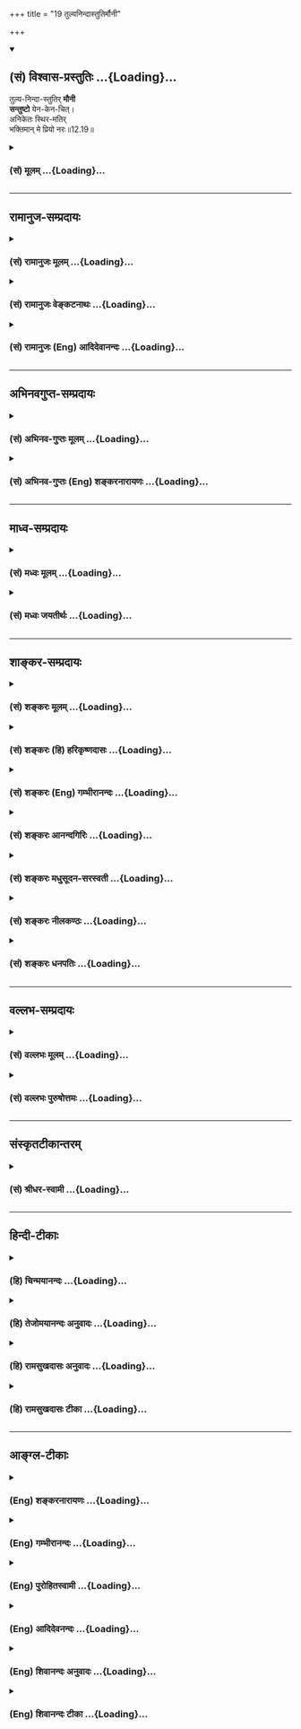 +++
title = "19 तुल्यनिन्दास्तुतिर्मौनी"

+++
<div class="js_include" newlevelforh1="2" title="(सं) विश्वास-प्रस्तुतिः" unfilled url="/purANam_vaiShNavam/mahAbhAratam/06-bhIShma-parva/03-bhagavad-gItA-parva/saMskRtam/vishvAsa-prastutiH/12_bhakti-yogaH/19_tulyanindAstutirm.md">
<details open><summary><h2>(सं) विश्वास-प्रस्तुतिः ...{Loading}...</h2></summary>

तुल्य-निन्दा-स्तुतिर् **मौनी**  
**सन्तुष्टो** येन-केन-चित्।  
अनिकेतः स्थिर-मतिर्  
भक्तिमान् मे प्रियो नरः॥12.19॥
</details>
</div>
<div class="js_include collapsed" newlevelforh1="3" title="(सं) मूलम्" unfilled url="/purANam_vaiShNavam/mahAbhAratam/06-bhIShma-parva/03-bhagavad-gItA-parva/saMskRtam/mUlam/12_bhakti-yogaH/19_tulyanindAstutirm.md">
<details><summary><h3>(सं) मूलम् ...{Loading}...</h3></summary>

तुल्यनिन्दास्तुतिर्मौनी सन्तुष्टो येनकेनचित्।  
अनिकेतः स्थिरमतिर्भक्तिमान्मे प्रियो नरः।।12.19।।
</details>
</div>


_________________
## रामानुज-सम्प्रदायः
<div class="js_include collapsed" newlevelforh1="3" title="(सं) रामानुजः मूलम्" unfilled url="/purANam_vaiShNavam/mahAbhAratam/06-bhIShma-parva/03-bhagavad-gItA-parva/saMskRtam/rAmAnujaH/mUlam/12_bhakti-yogaH/19_tulyanindAstutirm.md">
<details><summary><h3>(सं) रामानुजः मूलम् ...{Loading}...</h3></summary>

।।12.19।। अद्वेष्टा सर्वभूतानाम् (गीता 12।13) इत्यादिना शत्रुमित्रादिषु
द्वेषादिरहितत्वम् उक्तम्। अत्र तेषु सन्निहितेषु अपि समचित्तत्वम्; ततः
अपि अतिरिक्तो विशेष उच्यते। आत्मनि स्थिरमतित्वेन निकेतनादिषु असक्त इति
**अनिकेतः;** तत एव मानापमानादिषु अपि समः; य एवंभूतो **भक्तिमान्** स **मे
प्रियः। अस्माद् आत्मनिष्ठात् मद्भक्तियोगनिष्ठस्य श्रैष्ठ्यं प्रतिपादयन्
यथोपक्रमम् उपसंहरति --**

</details>
</div>
<div class="js_include collapsed" newlevelforh1="3" title="(सं) रामानुजः वेङ्कटनाथः" unfilled url="/purANam_vaiShNavam/mahAbhAratam/06-bhIShma-parva/03-bhagavad-gItA-parva/saMskRtam/rAmAnujaH/venkaTanAthaH/12_bhakti-yogaH/19_tulyanindAstutirm.md">
<details><summary><h3>(सं) रामानुजः वेङ्कटनाथः ...{Loading}...</h3></summary>

।। 12.19समः शत्रौ च इत्यादिना श्लोकद्वयेन बहुविधं सहेतुकं साम्यमुच्यते
तत्र पुनरुक्तिमाशङ्क्य परिहरतिअद्वेष्टेति।
सन्निहितस्वरूपमानावमानादिद्वन्द्वान्तरसहपाठवशादत्र शत्रुमित्रयोरपि
सन्निहितयोर्विवक्षा। सन्निधिर्हि विकारमतिशयेन जनयति। ततोऽप्यतिरिक्त इति
दूरस्थासन्नसाधारणात् अद्वेषमात्रादतिरिक्त इत्यर्थः। क्वचिदपि
सङ्गवर्जितत्वाच्छीतोष्णादिषु समत्वम्। निन्दास्तुत्योः
फलभूतामर्षानुरागादिरहितत्वान्निष्फलत्ववेषेण तुल्यत्वम्। मौनी इति नात्र
मननं विवक्षितम्;स्थिरमतिः इत्यनेनैव सिद्धत्वात् मुनिर्मननशीलः; तस्य भावो
**मित्यप्रसिद्धार्थता** च स्यात् नापि समस्तशब्दानुच्चारणं **त
त्यन्तापेक्षाभावात्;** सङ्कीर्तनादिविधेश्च न च **कालविशेष**
देनियतमौनव्रतं; तस्योपयुक्तत्वेऽपि पूर्वोत्तरसङ्गत्यभावात् निन्दन्तं हि
निन्दन्ति लौकिकाः; स्तुवन्तं च स्तुवन्ति ततः
प्रसक्तनिन्दास्तोत्रप्रतिक्षेपपरत्वमेवोचितम्। सन्तुष्टो येनकेनचित् इति
मौनित्वे हेत्वन्तरपरम् अन्यथासन्तुष्टः सततं योगी \[12।14\] इति
पूर्वोक्तत्वेन पुनरुक्तिप्रसङ्गात्।
यदृच्छयागतैर्यत्किञ्चिद्द्रव्यैरसन्तुष्टो हि सापेक्षतया स्तुतिपूर्वं
कञ्चन याचते; अदातारं च द्विष्यात्। यद्वा अन्यस्तुतितात्पर्येण वा
निन्दन्ति। स्थिरमतित्वस्य प्रकरणविशेषितं विषयं दर्शयन् सर्वस्योपरि
निर्दिष्टस्य तस्य साक्षात्परम्परया वा पूर्वोक्तसमस्तहेतुत्वं च
दर्शयतिआत्मनीति। निकेतननिषेधस्य क्षेत्रादिनिषेधोपलक्षणतया आदिशब्दः।
अत्रसमः इति द्वौ परिव्राड्विषयाविति यादवप्रकाशोक्तस्य न लिङ्गं पश्यामः।
शत्रुमित्रसाम्यादिगुणानां मुमुक्षौ गृहस्थेऽप्यवश्यम्भावादनिकेतत्वस्य चन
शब्दशास्त्राभिरतस्य मोक्षो नचापि रम्यावसथप्रियस्य। न भोजनाच्छादनतत्परस्य
न लोकचित्तग्रहणे रतस्य।। एकान्तशीलस्य दृढव्रतस्य
पञ्चेन्द्रियाप्रीतिनिवर्तकस्य। अध्यात्मविद्यारतमानसस्य मोक्षो ध्रुवो
नित्यमहिंसकस्य \[वा.स्मृ.10।7आ.स्मृ.10।67\] इत्यादिन्यायेन
निस्सङ्गतयाऽपि विर्वाहात्; गृहस्थादिषु
निकेतसद्भावनिषेधस्यानुपकारकत्वात्; तत्सद्भावस्य
क्वचिद्योगाद्युपकारकैत्वसम्भावनया च तत्सङ्गमात्रमेव निषेव्यतया
विवक्षितमिति दर्शयितुंअसक्त इत्युक्तम्। अत एवअद्वेष्टा \[12।13\]
इत्यादीनां सर्वेषामप्यक्षरोपासकसन्न्यासिविषयत्वंशङ्करोक्तं निरस्तम्।
क्वचित्सक्तस्य हि स्वरूपतः सुखत्वरहितैर्मानादिभिः प्रीत्यादिकम् अतः
क्वचिदपि सङ्गाभावान्मानादिषु समत्वमित्याह -- तत एवेति
पूर्वश्लोकेष्विवात्रापि यत्तच्छब्दाध्याहारेणोद्देश्य विधेयांशविभागं
दर्शयतिय एवम्भूतो भक्तिमान्स मे प्रिय इति।  
  

</details>
</div>
<div class="js_include collapsed" newlevelforh1="3" title="(सं) रामानुजः (Eng) आदिदेवानन्दः" unfilled url="/purANam_vaiShNavam/mahAbhAratam/06-bhIShma-parva/03-bhagavad-gItA-parva/saMskRtam/rAmAnujaH/english/AdidevAnandaH/12_bhakti-yogaH/19_tulyanindAstutirm.md">
<details><summary><h3>(सं) रामानुजः (Eng) आदिदेवानन्दः ...{Loading}...</h3></summary>

12.18 - 12.19 The absence of hate etc., towards foes, friends etc., has already been taught in the stanza beginning with, 'He who never hates any being' (11.13). What is now taught is that eanimity to be practised even when such persons mentioned above are present before one who is superior to those having a general eanimous temperament referred to earlier. Who has no 'home', namely, who is not attached to home, etc.,
as he possesses firmness of mind with regard to the self. Because of this, he is 'same even in honour and dishonour.' He who is devoted to Me and who is like this - he is dear to Me. Showing the superiority of Bhakti-Nistha over Atma-nistha, Sri Krsna now concludes in accordance with what is stated at the beginning of this chapter in Verse 2.

</details>
</div>


_________________
## अभिनवगुप्त-सम्प्रदायः
<div class="js_include collapsed" newlevelforh1="3" title="(सं) अभिनव-गुप्तः मूलम्" unfilled url="/purANam_vaiShNavam/mahAbhAratam/06-bhIShma-parva/03-bhagavad-gItA-parva/saMskRtam/abhinava-guptaH/mUlam/12_bhakti-yogaH/19_tulyanindAstutirm.md">
<details><summary><h3>(सं) अभिनव-गुप्तः मूलम् ...{Loading}...</h3></summary>

।।12.15 -- 12.20।। यस्मादित्यादि मे प्रिया इत्यन्तम्। अनिकेतः -- इदमेव
मया कर्तव्यम् इति यस्य नास्ति प्रतिज्ञा। यथाप्राप्तहेवाकितया
सुखदुःखादिकमुपभुञ्ज्ञानः परमेश्वरविषयसमावेशितहृदयः सुखेनैव प्राप्नोति
परमकैवल्यम् इति।  
  
।। शिवम्।।

</details>
</div>
<div class="js_include collapsed" newlevelforh1="3" title="(सं) अभिनव-गुप्तः (Eng) शङ्करनारायणः" unfilled url="/purANam_vaiShNavam/mahAbhAratam/06-bhIShma-parva/03-bhagavad-gItA-parva/saMskRtam/abhinava-guptaH/english/shankaranArAyaNaH/12_bhakti-yogaH/19_tulyanindAstutirm.md">
<details><summary><h3>(सं) अभिनव-गुप्तः (Eng) शङ्करनारायणः ...{Loading}...</h3></summary>

12.19 See Comment under 12.20

</details>
</div>


_________________
## माध्व-सम्प्रदायः
<div class="js_include collapsed" newlevelforh1="3" title="(सं) मध्वः मूलम्" unfilled url="/purANam_vaiShNavam/mahAbhAratam/06-bhIShma-parva/03-bhagavad-gItA-parva/saMskRtam/madhvaH/mUlam/12_bhakti-yogaH/19_tulyanindAstutirm.md">
<details><summary><h3>(सं) मध्वः मूलम् ...{Loading}...</h3></summary>

।।12.19।। Sri Madhvacharya did not comment on this sloka.

</details>
</div>
<div class="js_include collapsed" newlevelforh1="3" title="(सं) मध्वः जयतीर्थः" unfilled url="/purANam_vaiShNavam/mahAbhAratam/06-bhIShma-parva/03-bhagavad-gItA-parva/saMskRtam/madhvaH/jayatIrthaH/12_bhakti-yogaH/19_tulyanindAstutirm.md">
<details><summary><h3>(सं) मध्वः जयतीर्थः ...{Loading}...</h3></summary>

।।12.19।। Sri Jayatirtha did not comment on this sloka.

</details>
</div>


_________________
## शाङ्कर-सम्प्रदायः
<div class="js_include collapsed" newlevelforh1="3" title="(सं) शङ्करः मूलम्" unfilled url="/purANam_vaiShNavam/mahAbhAratam/06-bhIShma-parva/03-bhagavad-gItA-parva/saMskRtam/shankaraH/mUlam/12_bhakti-yogaH/19_tulyanindAstutirm.md">
<details><summary><h3>(सं) शङ्करः मूलम् ...{Loading}...</h3></summary>

।।12.19।। -- **तुल्यनिन्दास्तुतिः** निन्दा च स्तुतिश्च निन्दास्तुती ते
तुल्ये यस्य सः तुल्यनिन्दास्तुतिः। **मौनी** मौनवान् संयतवाक्। **संतुष्टः
येन केनचित्** शरीरस्थितिहेतुमात्रेण तथा च उक्तम् -- येन केनचिदाच्छन्नो
येन केनचिदाशितः। यत्र क्वचनशायी स्यात्तं देवा ब्राह्मणं विदुः (महा0
शान्ति0 245।12) इति। किञ्च; **अनिकेतः** निकेतः आश्रयः निवासः नियतः न
विद्यते यस्य सः अनिकेतः; **अनागारे** इत्यादिस्मृत्यन्तरात्।
**स्थिरमतिः** स्थिरा परमार्थविषया यस्य मतिः सः स्थिरमतिः। **भक्तिमान् मे
प्रियः नरः**।।  
  
अद्वेष्टा सर्वभूतानाम् (गीता 12।13) इत्यादिना अक्षरोपासकानां
निवृत्तसर्वैषणानां संन्यासिनां परमार्थज्ञाननिष्ठानां धर्मजातं
प्रक्रान्तम् उपसंह्रियते --,

</details>
</div>
<div class="js_include collapsed" newlevelforh1="3" title="(सं) शङ्करः (हि) हरिकृष्णदासः" unfilled url="/purANam_vaiShNavam/mahAbhAratam/06-bhIShma-parva/03-bhagavad-gItA-parva/saMskRtam/shankaraH/hindI/harikRShNadAsaH/12_bhakti-yogaH/19_tulyanindAstutirm.md">
<details><summary><h3>(सं) शङ्करः (हि) हरिकृष्णदासः ...{Loading}...</h3></summary>

।।12.19।। तथा --, जिसके लिये निन्दा और स्तुति दोनों बराबर हो गयी हैं; जो
मुनि संयतवाक् है अर्थात् वाणी जिसके वशमें है तथा जो जिस किसी प्रकारसे भी
शरीरस्थितिमात्रसे सन्तुष्ट है। कहा भी है कि जो जिस किसी ( अन्य )
मनुष्यद्वारा ही वस्त्रादिसे ढका जाता है; एवं जिस किसी ( दूसरे ) के
द्वारा ही जिसको भोजन कराया जाता है और जो जहाँ कहीं भी सोनेवाला होता है
उसको देवता लोग ब्राह्मण समझते हैं। तथा जो स्थानसे रहित है अर्थात् जिसका
कोई नियत निवासस्थान नहीं है; अन्य स्मृतियोंमें भी अनागारः इत्यादि
वचनोंसे यही कहा है; तथा जो स्थिरबुद्धि है -- जिसकी परमार्थविषयक बुद्धि
स्थिर हो चुकी है; ऐसा भक्तिमान् पुरुष मेरा प्यारा है।

</details>
</div>
<div class="js_include collapsed" newlevelforh1="3" title="(सं) शङ्करः (Eng) गम्भीरानन्दः" unfilled url="/purANam_vaiShNavam/mahAbhAratam/06-bhIShma-parva/03-bhagavad-gItA-parva/saMskRtam/shankaraH/english/gambhIrAnandaH/12_bhakti-yogaH/19_tulyanindAstutirm.md">
<details><summary><h3>(सं) शङ्करः (Eng) गम्भीरानन्दः ...{Loading}...</h3></summary>

12.19 Narah, the person; tulya-ninda-stutih, to whom denunciation and
praise are the same; mauni, who is silent, restrained in speech;
santustah, content; yena-kenacit, with anything-for the mere maintenance
of the body, as has been said in, 'The gods know him to be a Brahmana
who is clad by anyone whosoever' (Mbh. Sa. 245.12); further, aniketah,
he who is homeless, who has no fixed place of residence-'without a home'
\[ The whole verse is 'He,however is certainly the knower of Liberation
who has attachment neither for a hut, nor for water, nor cloth, nor the
three places of pilgrimage, nor a home, nor a seat, nor food.'\], as
said in another Smrti; sthira-matih, steady-minded, whose thought is
steady with regard to the Reality which is the supreme Goal; and
bhaktiman, who is full of devotion-(he) is dear to Me. \[There is a
repeated mention of Bhakti in this Chapter because it is means to the
Knowledge which leads to the supreme Goal.\] The group of alities of the
monks who meditate on the Immutable, who have renounced all desires, who
are steadfast in the knowledge of the supreme Goal-which (alities) are
under discussion beginning from 'He who is not hateful towards any
creature' (13), is being concluded:

</details>
</div>
<div class="js_include collapsed" newlevelforh1="3" title="(सं) शङ्करः आनन्दगिरिः" unfilled url="/purANam_vaiShNavam/mahAbhAratam/06-bhIShma-parva/03-bhagavad-gItA-parva/saMskRtam/shankaraH/AnandagiriH/12_bhakti-yogaH/19_tulyanindAstutirm.md">
<details><summary><h3>(सं) शङ्करः आनन्दगिरिः ...{Loading}...</h3></summary>

।।12.19।। वाग्यतत्वादिविशेषणमपि ज्ञाननिष्ठस्यास्तीत्याह -- **किञ्चेति।**
निन्दा दोषसंकीर्तनं; स्तुतिर्गुणगणनम्; देहस्थितिमात्रफलेनान्नादिना
ज्ञानिनः संतुष्टत्वे स्मृतिं प्रमाणयति -- **तथाचेति।**
नियतनिवासराहित्यमपि ज्ञानवतो विशेषणमित्याह -- **किञ्चेति।**न कुड्यां
नोदके सङ्गो न चैले न त्रिपुष्करे। नागारे नासने नान्ने यस्य वै
मोक्षवित्तु सः इति स्मृतिमुक्तेऽर्थे प्रमाणयति -- **नेत्यादिना।**
पुनःपुनर्भक्तेर्ग्रहणमपवर्गमार्गस्य परमार्थज्ञानस्योपायत्वार्थम्।

</details>
</div>
<div class="js_include collapsed" newlevelforh1="3" title="(सं) शङ्करः मधुसूदन-सरस्वती" unfilled url="/purANam_vaiShNavam/mahAbhAratam/06-bhIShma-parva/03-bhagavad-gItA-parva/saMskRtam/shankaraH/madhusUdana-sarasvatI/12_bhakti-yogaH/19_tulyanindAstutirm.md">
<details><summary><h3>(सं) शङ्करः मधुसूदन-सरस्वती ...{Loading}...</h3></summary>

।।12.19।। तुल्येति। किंच निन्दा दोषकथनं स्तुतिर्गुणकथनं ते दुःखसुखजनकतया
तुल्ये यस्य स तथा। मौनी संयतवाक् नतु शरीरयात्रानिर्वाहाय
वाग्व्यापारोऽपेक्षित एव नेत्याह। संतुष्टो येनकेनचित्स्वप्रयत्नमन्तरेणैव
बलवत्प्रारब्धकर्मोपनीतेन शरीरस्थितिहेतुमात्रेणाशनादिना संतुष्टः
निवृत्तस्पृहः। किंच अनिकेतो नियतनिवासरहितः। स्थिरा परमार्थवस्तुविषया
मतिर्यस्य स स्थिरमतिः ईदृशो यो भक्तिमान् स मे प्रियो नरः। अत्र
पुनःपुनर्भक्तेरुपादानं भक्तिरेवापवर्गस्य पुष्कलं कारणमिति द्रढयितुम्।

</details>
</div>
<div class="js_include collapsed" newlevelforh1="3" title="(सं) शङ्करः नीलकण्ठः" unfilled url="/purANam_vaiShNavam/mahAbhAratam/06-bhIShma-parva/03-bhagavad-gItA-parva/saMskRtam/shankaraH/nIlakaNThaH/12_bhakti-yogaH/19_tulyanindAstutirm.md">
<details><summary><h3>(सं) शङ्करः नीलकण्ठः ...{Loading}...</h3></summary>

।।12.19।। सर्वारम्भपरित्यागीत्येतद्व्याचष्टे -- **तुल्येति।** शिष्टेषु
विगीतो न स्यामिति वा लोकेषु प्रख्यातः स्यामिति वा इदं मे भूयादिति वा
कामयमानः किंचिदारभते नत्वयम्। तुल्यनिन्दास्तुतित्वात्संतुष्टत्वाच्च।
मौनी संन्यासी। अतएवानिकेतो गृहशून्यः कुटीमपि वासार्थं नारभते। यतः
स्थिरमतिः स्थितप्रज्ञो भक्तिमान्योगी मे मम प्रियो नरः पुरुषः।

</details>
</div>
<div class="js_include collapsed" newlevelforh1="3" title="(सं) शङ्करः धनपतिः" unfilled url="/purANam_vaiShNavam/mahAbhAratam/06-bhIShma-parva/03-bhagavad-gItA-parva/saMskRtam/shankaraH/dhanapatiH/12_bhakti-yogaH/19_tulyanindAstutirm.md">
<details><summary><h3>(सं) शङ्करः धनपतिः ...{Loading}...</h3></summary>

।।12.19।। किंचैतदपि तत्त्वविदो विशेषणमित्याह -- तुल्येति। दोषानुर्णनं
निन्दा। गुणानुकीर्तनं स्तुतिः। तुल्ये निन्दास्तुती यस्य सः
निन्दास्तुतिभ्यां विषादं हर्षं च न प्राप्नोतीत्यर्थः। अतएव स्वयमपि
कस्यचिन्निन्दां स्तुतिं वा न करोतीत्याह। मौनी यतवाक्। ननु वाग्व्यापारस्य
चित्तानुकूलपदार्थलाभार्थमपेक्षितत्वात्कथं मौनीति चेत्तत्राह। संतुष्टो
येनकेनचित् प्रारब्धवशादागतेन शरीरस्थिहेतुमात्रेण समीचीनेनासमीचीनेन वा
सभ्यक् तुष्टः तदतिरिक्ते तृष्णाशून्यस्तदभावाच्च
विषयप्राप्त्यर्थवाग्यव्यापारादिवर्जित इत्यर्थः। तथाच स्मृतिः --
येनकेनचिदाच्छन्नो येनकेनचिदाशितः। यत्रक्वचनशायी स्यात्तं देवा ब्राह्मणं
विदुः।। इति। वासस्थानमपि तस्य नियतं नास्तीत्याह। अनिकेतः निकेत आश्रयो
निवासो नियतो न विद्यते यस्यः सः। तथाच स्मृत्यन्तरंन कुड्यां नोदके सङ्गो
न चैले न त्रिपष्करे। नागारे नासने नान्ने यस्य वै मोक्षवित्तु सः।। इति।
एतत्सर्वं कुत इत्यत आह। स्थिरमतिः। स्थिरमतिः स्थिरा परमार्थविषया
मतिर्यस्य सः दृढतया परमात्मनि यस्य मतिः। स्थिता स इति यावत्। यत
स्थिरमतिरिति वा। एतादृशो भक्तिमान्नरो मे प्रियः। तेषां ज्ञानी नित्ययुक्त
एकभक्तिर्विशिष्यते इति तत्त्वविदो भक्तस्य श्रैष्ठ्यमुपक्षितं तदेव
द्रढयितुं पुनःपुनस्ततस्यैवान्येषां विशेषणानां विशेष्यत्वेन
स्वप्रमास्पदत्वेन च ग्रहणम्। तथाच भाष्यंउत्तमां परमार्थज्ञानलक्षणां
भक्तिमास्थितास्तेऽतीव मे प्रिया इत्यादि। पुनः
पुनःर्भक्तर्गहणमपवर्गमार्गस्य परमार्थज्ञानस्योपायत्वार्थमिति तु
भाष्यटीकाकृतः।

</details>
</div>


_________________
## वल्लभ-सम्प्रदायः
<div class="js_include collapsed" newlevelforh1="3" title="(सं) वल्लभः मूलम्" unfilled url="/purANam_vaiShNavam/mahAbhAratam/06-bhIShma-parva/03-bhagavad-gItA-parva/saMskRtam/vallabhaH/mUlam/12_bhakti-yogaH/19_tulyanindAstutirm.md">
<details><summary><h3>(सं) वल्लभः मूलम् ...{Loading}...</h3></summary>

।।12.19।। तुल्येति। स्वनिन्दास्तुती तुल्ये यस्य; न भगवत इति ()। तथा मौनी
संयतवाक्। स्वयं च येनकेनचित् सन्तुष्टः; भगवति तु तेनैवोपभोगं साधयमानः।
अनिकेत इतितादृशस्य गृहस्थानं विनाशकं इति सूचयति। एवं
बाधराम्भावनयाऽनिकेतत्वमुक्तम्। तत्रापिबाधसम्भावनायां तु नैकान्ते वास
इष्यते इत्याशयेनास्य विष्णोर्निकेतने प्रतिमायां मन्दिरे वा भगवदीयेषु
तन्निवासेषु वा स्थिरा मतिर्यस्येत्येकं वा पदम्।

</details>
</div>
<div class="js_include collapsed" newlevelforh1="3" title="(सं) वल्लभः पुरुषोत्तमः" unfilled url="/purANam_vaiShNavam/mahAbhAratam/06-bhIShma-parva/03-bhagavad-gItA-parva/saMskRtam/vallabhaH/puruShottamaH/12_bhakti-yogaH/19_tulyanindAstutirm.md">
<details><summary><h3>(सं) वल्लभः पुरुषोत्तमः ...{Loading}...</h3></summary>

  
  
।।12.19।। तुल्ये निन्दास्तुती यस्य; निन्दितो च व्यथति; स्तुतो न हृष्यति
स्वयं च न कञ्चन निन्दति न च स्तौति। मौनी वशवाक्।
येनकेनचिद्भगवदिच्छाप्राप्तेन सन्तुष्टः। अनिकेतः गृहाद्यासक्तिरहितः।
स्थिरमतिः; मयीत्यर्थः। एतादृशो यो भक्तिमान् भक्तियुक्तो नरः स मे प्रियः;
प्रियो भवतीत्यर्थः।  
  

</details>
</div>


_________________
## संस्कृतटीकान्तरम्
<div class="js_include collapsed" newlevelforh1="3" title="(सं) श्रीधर-स्वामी" unfilled url="/purANam_vaiShNavam/mahAbhAratam/06-bhIShma-parva/03-bhagavad-gItA-parva/saMskRtam/shrIdhara-svAmI/12_bhakti-yogaH/19_tulyanindAstutirm.md">
<details><summary><h3>(सं) श्रीधर-स्वामी ...{Loading}...</h3></summary>

।।12.19।। **तुल्य इति।** तुल्ये निन्दास्तुती यस्य; मौनी संयतवाक्; येन
केनचिद्यथालब्धेन संतुष्टः; अनिकेतो नियतवासशून्यः;
स्थिरमतिर्व्यवस्थितचित्तः; एवंभूतो मद्भक्तिमान्यः स मे प्रियो नरः।

</details>
</div>


_________________
## हिन्दी-टीकाः
<div class="js_include collapsed" newlevelforh1="3" title="(हि) चिन्मयानन्दः" unfilled url="/purANam_vaiShNavam/mahAbhAratam/06-bhIShma-parva/03-bhagavad-gItA-parva/hindI/chinmayAnandaH/12_bhakti-yogaH/19_tulyanindAstutirm.md">
<details><summary><h3>(हि) चिन्मयानन्दः ...{Loading}...</h3></summary>

।।12.19।। जो शत्रु और मित्र में सम है किसी व्यक्ति को शत्रु या मित्र के
रूप में देखना मन का काम या खेल है। य़द्यपि ज्ञानी पुरुष किसी से शत्रुता
नहीं रखता; परन्तु अन्य लोग उसके प्रति शत्रु या मित्र भाव रख सकते हैं। उन
दोनों के साथ एक भक्त समान रूप से व्यवहार करता है। जो मान और अपमान में सम
है स्वयं को सम्मानित या अपमानित अनुभव करना बुद्धि का धर्म है। बुद्धि
अपने ही मापदण्ड निर्धारित करके लोगों के व्यवहार का मूल्यांकन करती रहती
है। जिस किसी प्रकार के व्यवहार से मनुष्य सम्मानित अनुभव करता है; वही उसे
अपमान प्रतीत होता है; जब उसके जीवन मूल्य परिवर्तित हो जाते हैं। जो पुरुष
बुद्धि के स्तर पर रहता है; उसे ही मान और अपमान प्रभावित कर सकते हैं;
आत्मस्वरूप में स्थित भक्त को नहीं। जो शीत और उष्ण में सम रहता है शीत और
उष्ण का अनुभव शरीर द्वारा होता है और उसका प्रभाव भी शरीर पर ही पड़ता है।
अम्ल; अग्नि या बर्फ का विचार करने मात्र से भावनाएं अथवा विचार उष्ण या
शीत नहीं हो जाते वे केवल स्थूल शरीर को ही प्रभावित कर सकते हैं। अत
संस्कृत का यह वाक्प्रचार जब वेदान्त में प्रयोग किया जाता है; तब उससे
तात्पर्य उन समस्त अनुभवों से होता है; जो स्थूल शरीर के स्तर पर प्राप्त
किये जाते हैं और जिनका उत्तरदायी शरीर ही होता है। उपर्युक्त तीन प्रकार के
अनुभवों में; वस्तुत; जीवन में शरीर; मन और बुद्धि के स्तर पर होने वाले
समस्त अनुभवों का समावेश हो जाता है। इन सबमें परम भक्त पुरुष अक्षुब्ध
रहता है; क्योंकि वह आसक्तिरहित होता है। अनात्म उपाधियों से आसक्ति होने
के कारण ही हम अपने जीवन में होने वाली प्रत्येक अल्पसी घटना से भी अत्यधिक
विचलित हो जाते हैं जबकि संगरहित पुरुष उन सबका शासक बन कर रहता
है। तुल्यनिन्दास्तुति इस विशेषण से यह नहीं समझें कि भक्त अपने अपमान
निन्दा या स्तुति के प्रति संवेदनशून्य हो जाता है; और उसमें इतनी भी
बुद्धिमत्ता नहीं होती कि वह उन्हें ठीक से समझ पाये। एक महान् भक्त जो
अपने सर्वोपाधिविनिर्मुक्त सच्चिदानन्द स्वरूप की रसानुभूति में मग्न रहता
है; उसे संसारी पुरुषों द्वारा की गई निन्दा और स्तुति अत्यन्त तुच्छ और
अर्थहीन प्रतीत होती है। वह भलीभाँति जानता है कि जिस पुरुष की समाज में आज
स्तुति और प्रशंसा की जा रही है; उसी पुरुष को यही समाज कल अपमानित भी
करेगा और आज का निन्दित पुरुष कल का स्तुत्य नेता भी बनेगा निन्दा और
स्तुति दोनों ही संसारी लोगों के मन में क्षणिक तरंग मात्र होती है मौनी
ज्ञानी भक्त मौनी होता है। इसका अर्थ है कि वह अतिवादी नहीं होता। मौन का
वास्तविक अर्थ है मननशीलता। अत केवल वाचिक मौन वास्तविक मौन नहीं कहा जा
सकता। केवल वाणी के मौन से पुरुष का मन तो वाचाल बना रहता है; और उसका
परिणाम गम्भीर रूप भी धारण कर सकता है। मौन होकर देंखें; तो ज्ञात होगा कि
मौन कितना शान्त हो सकता हैकिसी भी अल्प वस्तु से वह सन्तुष्ट हो जाता है
आन्तरिक विकास के निष्ठावान् साधकों का यह सिद्धांत या आदर्श होता है कि
उन्हें जो कोई वस्तु संयोग से; बिना मांगे और अनपेक्षित रूप से प्राप्त हो
जाती है; उसी से वे सन्तुष्ट रहते हैं। जीवन में अनेक इच्छाएं करके उन्हें
पूर्ण करने के लिए दिनरात प्रयत्न करते रहना; एक कभी न समाप्त होने वाला
खेल है; क्योंकि निरन्तर तीव्र गति से इच्छाओं को उत्पन्न करते रहने की कला
में मनुष्य का मन निपुण होता है। समस्त लगनशील साधकों के लिए सन्तोष की
नीति अपनाना ही बुद्धिमत्ता की लाभदायक बात है अन्यथा जीवन के दिव्य लक्ष्य
को प्राप्त करने के लिए उसके पास कभी समय नहीं रहेगा। निष्ठा एवं
सावधानीपूर्वक की गई साधना का फल व्यक्तित्व का सुगठन और आत्मानुभूति है।
महाभारत में कहा गया है कि जिस किसी भी वस्त्र से आवृत; जिस किसी के भी
द्वारा भोजन कराये हुए तथा जहाँ कहीं भी शयन करने वाले पुरुष को देवतागण
ब्राह्मण समझते हैं। अनिकेत इस शब्द का अर्थ है वह पुरुष जो गृहरहित है।
सामान्यत गृह उसे कहते हैं; जो उसमें निवास करने वाले लोगों की बाह्य
जलवायु की प्रचण्डताओं से रक्षा करता है। आत्मज्ञान का साधक पुरुष सभी
उपाधियों से तादात्म्य को तोड़कर उनके साथ के ममत्वरूपी बन्धनों से विमुक्त
होने का प्रयत्न करता है। किसी एक छत के नीचे रहने मात्र से वह गृह नहीं
कहलाता। रेलवे स्टेशन पर अथवा विमान स्थल के विश्रामगृह में रात भर निवास
करने से वह अपना घर नहीं बन जाता। परन्तु जिस छत के नीचे के निवास स्थान
में ममत्व का अभिमान तथा वहाँ रहने से सुख और आराम का अनुभव होता है वह
स्थान अपना घर बन जाता है। भक्त का आश्रय और निवास स्थान तो सर्वव्यापी
परमात्मा ही होने के कारण इन लौकिक गृहों में वह ममत्व भाव से रहित होता
है। उसके मन की स्थिति या भाव को यहाँ सरल किन्तु अत्यन्त उपयुक्त शब्द
अनिकेत के द्वारा दर्शाया गया है। भगवत्स्वरूप के विषय में जिसकी मति स्थिर
हो गयी है; अर्थात् उसे कोई संशय नहीं रह गया है; ऐसा भक्तिमान पुरुष (नर)
मुझे प्रिय है। नर शब्द से यह अभिप्राय प्रतीत होता है कि जो पुरुष कमसेकम
इस भक्तिमार्ग पर चलने का प्रयत्न करता है; वही गीताचार्य की दृष्टि से
विकसित मनुष्य कहलाने योग्य है। इन दो श्लोकों को मिलाकर यह पांचवा भाग है
जिसमें भक्त के दस लक्षण बताये गए हैं। इस प्रकार अब तक छत्तीस गुणों का
वर्णन करके भगवान् श्रीकृष्ण ने एक ज्ञानी भक्त का सम्पूर्ण शब्दचित्र
चित्रित कर दिया है। इस चित्र में हमें भक्त का व्यवहार; उसका मानसिक जीवन
और जगत् के प्राणियों एवं घटनाओं के प्रति उसके बौद्धिक मूल्यांकन आदि का
दर्शन होता है। एक उत्तम भक्त के नैतिक एवं सदाचार के गुणों का वर्णन करने
वाले इस प्रकरण का उपसंहार करते हुए भगवान् कहते हैं

</details>
</div>
<div class="js_include collapsed" newlevelforh1="3" title="(हि) तेजोमयानन्दः अनुवादः" unfilled url="/purANam_vaiShNavam/mahAbhAratam/06-bhIShma-parva/03-bhagavad-gItA-parva/hindI/tejomayAnandaH/anuvAdaH/12_bhakti-yogaH/19_tulyanindAstutirm.md">
<details><summary><h3>(हि) तेजोमयानन्दः अनुवादः ...{Loading}...</h3></summary>

।।12.19।। जिसको निन्दा और स्तुति दोनों ही तुल्य है, जो मौनी है, जो किसी
अल्प वस्तु से भी सन्तुष्ट है, जो अनिकेत है, वह स्थिर बुद्धि का भक्तिमान्
पुरुष मुझे प्रिय है।।

</details>
</div>
<div class="js_include collapsed" newlevelforh1="3" title="(हि) रामसुखदासः अनुवादः" unfilled url="/purANam_vaiShNavam/mahAbhAratam/06-bhIShma-parva/03-bhagavad-gItA-parva/hindI/rAmasukhadAsaH/anuvAdaH/12_bhakti-yogaH/19_tulyanindAstutirm.md">
<details><summary><h3>(हि) रामसुखदासः अनुवादः ...{Loading}...</h3></summary>

।।12.19।। जो शत्रु और मित्रमें तथा मान-अपमानमें सम है और शीतउष्ण
(अनुकूलता-प्रतिकूलता) तथा सुख-दुःखमें सम है एवं आसक्तिसे रहित है, और जो
निन्दा-स्तुतिको समान समझनेवाला, मननशील, जिस-किसी प्रकारसे भी (शरीरका
निर्वाह होनेमें) संतुष्ट, रहनेके स्थान तथा शरीरमें ममता-आसक्तिसे रहित और
स्थिर बुद्धिवाला है, वह भक्तिमान् मनुष्य मुझे प्रिय है।

</details>
</div>
<div class="js_include collapsed" newlevelforh1="3" title="(हि) रामसुखदासः टीका" unfilled url="/purANam_vaiShNavam/mahAbhAratam/06-bhIShma-parva/03-bhagavad-gItA-parva/hindI/rAmasukhadAsaH/TIkA/12_bhakti-yogaH/19_tulyanindAstutirm.md">
<details><summary><h3>(हि) रामसुखदासः टीका ...{Loading}...</h3></summary>

।।12.19।।***व्याख्या--*'समः शत्रौ च मित्रे च'--**यहाँ भगवान्ने भक्तमें
व्यक्तियोंके प्रति होनेवाली समताका वर्णन किया है। सर्वत्र भगवद्बुद्धि
होने तथा राग-द्वेषसे रहित होनेके कारण सिद्ध भक्तका किसीके भी प्रति
शत्रु-मित्रका भाव नहीं रहता। लोग ही उसके व्यवहारमें अपने स्वभावके अनुसार
अनुकूलता या प्रतिकूलताको देखकर उसमें मित्रता या शत्रुताका आरोप कर लेते
हैं। साधारण लोगोंका तो कहना ही क्या है, सावधान रहनेवाले साधकोंका भी उस
सिद्ध भक्तके प्रति मित्रता और शत्रुताका भाव हो सकता है। परंतु भक्त
अपने-आपमें सदैव पूर्णतया सम रहता है। उसके हृदयमें कभी किसीके प्रति
शत्रु-मित्रका भाव उत्पन्न नहीं होता।  
  
मान लिया जाय कि भक्तके प्रति शत्रुता और मित्रताका भाव रखनेवाले दो
व्यक्तियोंमें धनके बँटवारेसे सम्बन्धित कोई विवाद हो जाय और उसका निर्णय
करानेके लिये वे भक्तके पास जायँ, तो भक्त धनका बँटवारा करते समय
शत्रुभाववाले व्यक्तिको कुछ अधिक और मित्र-भाववाले व्यक्तिको कुछ कम धन
देगा। यद्यपि भक्तके इस निर्णय-(व्यवहार-) में विषमता दीखती है, तथापि
शत्रु-भाववाले व्यक्तिको इस निर्णयमें समता दिखायी देगी कि इसने
पक्षपातरहित बँटवारा किया है। अतः भक्तके इस निर्णयमें विषमता (पक्षपात)
दीखनेपर भी वास्तवमें यह (समताको उत्पन्न करनेवाला होनेसे) समता ही
कहलायेगी।  
  
 उपर्युक्त पदोंसे यह भी सिद्ध होता है कि सिद्ध भक्तके साथ भी लोग (अपने
भावके अनुसार) शत्रुता-मित्रताका व्यवहार करते हैं और उसके व्यवहारसे
अपनेको उसका शत्रु-मित्र मान लेते हैं। इसीलिये उसे यहाँ शत्रु-मित्रसे
रहित न कहकर 'शत्रु-मित्रमें' सम कहा गया है।  
  
 **'तथा मानापमानयोः'--** मान-अपमान परकृत क्रिया है, जो शरीरके प्रति
होती है। भक्तकी अपने कहलानेवाले शरीरमें न तो अहंता होती है, न ममता।
इसलिये शरीरका मानअपमान होनेपर भी भक्तके अन्तःकरणमें कोई विकार (हर्ष-शोक)
पैदा नहीं होता। वह नित्य-निरन्तर समतामें स्थित रहता है।  
  
 **'शीतोष्णसुखदुःखेषु समः'--** इन पदोंमें दो स्थानोंपर सिद्ध भक्तकी
समता बतायी गयी है --  
  
 (1) शीत-उष्णमें समता अर्थात् इन्द्रियोंका अपने-अपने विषयोंसे संयोग
होनेपर अन्तःकरणमें कोई विकार न होना। (2) सुख-दुःखमें समता अर्थात् धनादि
पदार्थोंकी प्राप्ति या अप्राप्ति होनेपर अन्तःकरणमें कोई विकार न
होना। 'शीतोष्ण' शब्दका अर्थ 'सरदी-गरमी' होता है। सरदी-गरमी त्वगिन्द्रियके
विषय हैं। भक्त केवल त्वगिन्द्रियके विषयोंमें ही सम रहता हो, ऐसी बात नहीं
है। वह तो समस्त इन्द्रियोंके विषयोंमें सम रहता है। अतः यहाँ 'शीतोष्ण'
शब्द समस्त इन्द्रियोंके विषयोंका वाचक है। प्रत्येक इन्द्रियका अपने-अपने
विषयके साथ संयोग होनेपर भक्तको उन (अनुकूल या प्रतिकूल) विषयोंका ज्ञान तो
होता है, पर उसके अन्तःकरणमें, हर्ष-शोकादि विकार नहीं होते। वह सदा सम
रहता है।  
  
 साधारण मनुष्य धनादि अनुकूल पदार्थोंकी प्राप्तिमें सुख तथा प्रतिकूल
पदार्थोंकी प्राप्तिमें दुःखका अनुभव करते हैं। परन्तु उन्हीं पदार्थोंके
प्राप्त होने अथवा न होनेपर सिद्ध भक्तके अन्तःकरणमें कभी किञ्चिन्मात्र भी
राग-द्वेष, हर्ष-शोकादि विकार नहीं होते। वह प्रत्येक परिस्थितिमें सम रहता
है।  
  
 'सुख-दुःखमें' सम रहने तथा 'सुख-दुःखसे' रहित' होने -- दोनोंका गीतामें
एक ही अर्थमें प्रयोग हुआ है। सुख-दुःखकी परिस्थिति अवश्यम्भावी है; अतः
उससे रहित होना सम्भव नहीं है। इसलिये भक्त अनुकूल तथा प्रतिकूल
परिस्थितियोंमे सम रहता है। हाँ, अनुकूल तथा प्रतिकूल परिस्थितिको लेकर
अन्तःकरणमें जो हर्ष-शोक होते हैं, उनसे रहित हुआ जा सकता है। इस दृष्टिसे
गीतामें जहाँ 'सुख-दुःखमें' सम होनेकी बात आयी है, वहाँ सुखदुःखकी
परिस्थितिमें सम समझना चाहिये और जहाँ सुखदुःखसे रहित होनेकी बात आयी है,
वहाँ (अनुकूल तथा प्रतिकूल परिस्थितिकी प्राप्तिसे होनेवाले) हर्ष-शोकसे
रहित समझना चाहिये।  
  
 **'सङ्गविवर्जितः'--** सङ्ग शब्दका अर्थ सम्बन्ध (संयोग) तथा आसक्ति
दोनों ही होते हैं। मनुष्यके लिये यह सम्भव नहीं है कि वह स्वरूपसे सब
पदार्थोंका सङ्ग अर्थात् सम्बन्ध छोड़ सके; क्योंकि जबतक मनुष्य जीवित रहता
है, तबतक शरीर-मन-बुद्धि-इन्द्रियाँ उसके साथ रहती ही हैं। हाँ, शरीरसे
भिन्न कुछ पदार्थोंका त्याग स्वरूपसे किया जा सकता है। जैसे किसी व्यक्तिने
स्वरूपसे प्राणीपदार्थोंका सङ्ग छो़ड़ दिया, पर उसके अन्तःकरणमें अगर उनके
प्रति किञ्चिन्मात्र भी आसक्ति बनी हुई है, तो उन प्राणीपदार्थोंसे दूर
होते हुए भी वास्तवमें उसका उनसे सम्बन्ध बना हुआ ही है। दूसरी ओर, अगर
अन्तःकरणमें प्राणीपदार्थोंकी किञ्चिन्मात्र भी आसक्ति नहीं है, तो पास
रहते हुए भी वास्तवमें उनसे सम्बन्ध नहीं है। अगर पदार्थोंका स्वरूपसे
त्याग करनेपर ही मुक्ति होती, तो मरनेवाला हरेक व्यक्ति मुक्त हो जाता
क्योंकि उसने तो अपने शरीरका भी त्याग कर दिया परन्तु ऐसी बात है नहीं।
अन्तःकरणमें आसक्तिके रहते हुए शरीरका त्याग करनेपर भी संसारका बन्धन बना
रहता है। अतः मनुष्यको सांसारिक आसक्ति ही बाँधनेवाली है, न कि सांसारिक
प्राणीपदार्थोंका स्वरूपसे सम्बन्ध।  
  
 आसक्तिको मिटानेके लिये पदार्थोंका स्वरूपसे त्याग करना भी एक साधन हो
सकता है; किंतु खास जरूरत आसक्तिका सर्वथा त्याग करनेकी ही है। संसारके
प्रति यदि किञ्चिन्मात्र भी आसक्ति है, तो उसका चिन्तन अवश्य होगा। इस कारण
वह आसक्ति साधकको क्रमशः कामना, क्रोध, मूढ़ता आदिको प्राप्त कराती हुई उसे
पतनके गर्तमें गिरानेका हेतु बन सकती है (गीता 2। 62 63)।  
  
 भगवान्ने दूसरे अध्यायके उनसठवें श्लोकमें **'परं दृष्ट्वा
निवर्तते'**पदोंसे भगवत्प्राप्तिके बाद आसक्तिकी सर्वथा निवृत्तिकी बात कही
है। भगवत्प्राप्तिसे पहले भी आसक्तिकी निवृत्ति हो सकती है, पर
भगवत्प्राप्तिके बाद तो आसक्ति सर्वथा निवृत्त हो ही जाती है। भगवत्प्राप्त
महापुरुषमें आसक्तिका सर्वथा अभाव होता ही है। परन्तु भगवत्प्राप्तिसे
पूर्व साधनावस्थामें आसक्तिका सर्वथा अभाव होता ही नहीं -- ऐसा नियम नहीं
है। साधनावस्थामें भी आसक्तिका सर्वथा अभाव होकर साधकको तत्काल
भगवत्प्राप्ति हो सकती है। (गीता 5। 21 16। 22)।  
  
 आसक्ति न तो परमात्माके अंश शुद्ध चेतनमें रहती है और न जड-(प्रकृति-)
में ही। वह जड और चेतनके सम्बन्धरूप 'मैं'-पनकी मान्यतामें रहती है। वही
आसक्ति बुद्धि, मन, इन्द्रियों और विषयों-(पदार्थों-) में प्रतीत होती है।
अगर साधकके 'मैं'-पनकी मान्यतामें रहनेवाली आसक्ति मिट जाय, तो दूसरी जगह
प्रतीत होनेवाली आसक्ति स्वतः मिट जायगी। आसक्तिका कारण अविवेक है। अपने
विवेकको पूर्णतया महत्त्व न देनेसे साधकमें आसक्ति रहती है। भक्तमें अविवेक
नहीं रहता। इसलिये वह आसक्तिसे सर्वथा रहित होता है।  
  
 अपने अंशी भगवान्से विमुख होकर भूलसे संसारको अपना मान लेनेसे संसारमें
राग हो जाता है और राग होनेसे संसारमें आसक्ति हो जाती है। संसारसे माना
हुआ अपनापन सर्वथा मिट जानेसे बुद्धि सम हो जाती है। बुद्धिके सम होनेपर
स्वयं आसक्ति रहित हो जाता है।  
  
**मार्मिक बात**  
  
वास्तवमें जीवमात्रकी भगवान्के प्रति स्वाभाविक अनुरक्ति (प्रेम) है। जबतक
संसारके साथ भूलसे माना हुआ अपनेपनका सम्बन्ध है, तबतक वह अनुरक्ति प्रकट
नहीं होती, प्रत्युत संसारमें आसक्तिके रूपमें प्रतीत होती है। संसारकी
आसक्ति रहते हुए भी वस्तुतः भगवान्की अनुरक्ति मिटती नहीं। अनुरक्तिके
प्रकट होते ही आसक्ति (सूर्यका उदय होनेपर अंधकारकी तरह) सर्वथा निवृत्त हो
जाती है। ज्यों-ज्यों संसारसे विरक्ति होती है, त्यों-ही-त्यों भगवान्में
अनुरक्ति प्रकट होती है। यह नियम है कि आसक्तिको समाप्त करके विरक्ति स्वयं
भी उसी प्रकार शान्त हो जाती है, जिस प्रकार लकड़ीको जलाकर अग्नि। इस
प्रकार आसक्ति और विरक्तिके न रहनेपर स्वतः-स्वाभाविक
अनुरक्ति-(भगवत्प्रेम-) का स्रोत प्रवाहित होने लगता है। इसके लिये
किञ्चिन्मात्र भी कोई उद्योग नहीं करना पड़ता। फिर भक्त सब प्रकारसे
भगवान्के पूर्ण समर्पित हो जाता है। उसकी सम्पूर्ण क्रियाएँ भगवान्की
प्रियताके लिये ही होती हैं। उससे प्रसन्न होकर भगवान् उस भक्तको अपना
प्रेम प्रदान करते हैं। भक्त उस प्रेमको भी भगवान्के ही प्रति लगा देता है।
इससे भगवान् और आनन्दित होते हैं तथा पुनः उसे प्रेम प्रदान करते हैं। भक्त
पुनः उसे भगवान्के प्रति लगा देता है। इस प्रकार भक्त और भगवान्के बीच
प्रतिक्षण वर्धमान प्रेमके आदान-प्रदानकी यह लीला चलती रहती है।  
  
 **'तुल्यनिन्दास्तुतिः'--** निन्दा-स्तुति मुख्यतः नामकी होती है। यह भी
परकृत क्रिया है। लोग अपने स्वभावके अनुसार भक्तकी निन्दा या स्तुति किया
करते हैं। भक्तमें अपने कहलानेवाले नाम और शरीरमें लेशमात्र भी अहंता और
ममता नहीं होती। इसलिये निन्दास्तुतिका उसपर लेशमात्र भी असर नहीं पड़ता।
भक्तका न तो अपनी स्तुति या प्रशंसा करनेवालेके प्रति राग होता है और न
निन्दा करनेवालेके प्रति द्वेष ही होता है। उसकी दोनोंमें ही समबुद्धि रहती
है।  
  
 साधारण मनुष्योंके भीतर अपनी प्रशंसाकी कामना रहा करती है, इसलिये वे
अपनी निन्दा सुनकर दुःखका और स्तुति सुनकर सुखका अनुभव करते हैं। इसके
विपरीत (अपनी प्रशंसा न चाहनेवाले) साधक पुरुष निन्दा सुनकर सावधान होते
हैं और स्तुति सुनकर लज्जित होते हैं। परन्तु नाममें किञ्चिन्मात्र भी
अपनापन न होनेके कारण सिद्ध भक्त इन दोनों भावोंसे रहित होता है अर्थात्
निन्दास्तुतिमें सम होता है। हाँ, वह भी कभीकभी लोकसंग्रहके लिये साधककी
तरह (निन्दामें सावधान तथा स्तुतिमें लज्जित होनेका) व्यवहार कर सकता है।  
  
  
  
 भक्तकी सर्वत्र भगवद्बुद्धि होनेके कारण भी उसका निन्दा-स्तुति
करनेवालोंमें भेदभाव नहीं होता। ऐसा भेदभाव न रहनेसे ही यह प्रतीत होता है
कि वह निन्दास्तुतिमें सम है। भक्तके द्वारा अशुभ कर्म तो हो ही नहीं सकते
और शुभकर्मोंके होनेमें वह केवल भगवान्को हेतु मानता है। फिर भी उसकी कोई
निन्दा या स्तुति करे, तो उसके चित्तमें कोई विकार पैदा नहीं होता।  
  
 **'मौनी'--** सिद्ध भक्तके द्वारा स्वतःस्वाभाविक भगवत्स्वरूपका मनन
होता रहता है, इसलिये उसको **'मौनी'** अर्थात् मननशील कहा गया है।
अन्तःकरणमें आनेवाली प्रत्येक वृत्तिमें उसको **वासुदेवः सर्वम्** (गीता 7।
19) सब कुछ भगवान् ही हैं -- यही दीखता है। इसलिये उसके द्वारा निरन्तर ही
भगवान्का मनन होता है।  
  
 यहाँ **'मौनी'** पदका अर्थ वाणीका मौन रखनेवाला नहीं माना जा सकता;
क्योंकि ऐसा माननेसे वाणीके द्वारा भक्तिका प्रचार करनेवाले भक्त पुरुष
भक्त ही नहीं कहलायेँगे। इसके सिवाय अगर वाणीका मौन रखनेमात्रसे भक्त होना
सम्भव होता, तो भक्त होना बहुत ही आसान हो जाता और ऐसे भक्त अंसख्य बन
जाते; किंतु संसारमें भक्तोंकी संख्या अधिक देखनेमें नहीं आती। इसके सिवाय
आसुर स्वभाववाला दम्भी व्यक्ति भी हठपूर्वक वाणीका मौन रख सकता है। परन्तु
यहाँ भगवत्प्राप्त सिद्ध भक्तके लक्षण बताये जा रहे हैं। इसलिये यहाँ
**'मौनी'** पदका अर्थ 'भगवत्स्वरूपका मनन करनेवाला' ही मानना युक्तिसंगत
है।  
  
 **'संतुष्टो येन केनचित्'--** दूसरे लोगोंको भक्त **'संतुष्टो येन
केनचित्'** अर्थात् प्रारब्धानुसार शरीरनिर्वाहके लिये जो कुछ मिल जाय,
उसीमें संतुष्ट दीखता है परन्तु वास्तवमें भक्तकी संतुष्टिका कारण कोई
सांसारिक पदार्थ, परिस्थिति आदि नहीं होती। एकमात्र भगवान्में ही प्रेम
होनेके कारण वह नित्यनिरन्तर भगवान्में ही संतुष्ट रहता है। इस संतुष्टिके
कारण वह संसारकी प्रत्येक अनुकूलप्रतिकूल परिस्थितिमें सम रहता है क्योंकि
उसके अनुभवमें प्रत्येक अनुकूल या प्रतिकूल परिस्थिति भगवान्के मङ्लमय
विधानसे ही आती है। इस प्रकार प्रत्येक परिस्थितिमें नित्यनिरन्तर संतुष्ट
रहनेके कारण उसे **'संतुष्टो येन केनचित्'** कहा गया है।  
  
 **'अनिकेतः'--** जिनका कोई निकेत अर्थात् वासस्थान नहीं है, वे ही
अनिकेत हों -- ऐसी बात नहीं है। चाहे गृहस्थ हों या साधुसंन्यासी, जिनकी
अपने रहनेके स्थानमें ममताआसक्ति नहीं है, वे सभी अनिकेत हैं। भक्तका
रहनेके स्थानमें और शरीर (स्थूल, सूक्ष्म और कारणशरीर) में लेशमात्र भी
अपनापन एवं आसक्ति नहीं होती। इसलिये उसको **'अनिकेतः'** कहा गया है।  
  
 **'स्थिरमतिः'--** भक्तकी बुद्धिमें भगवत्तत्त्वकी सत्ता और स्वरूपके
विषयमें कोई संशय अथवा विपर्यय (विपरीत ज्ञान) नहीं होता। अतः उसकी बुद्धि
भगवत्तत्त्वके ज्ञानसे कभी किसी अवस्थामें विचलित नहीं होती। इसलिये उसको
**'स्थिरमतिः'** कहा गया है। भगवत्तत्त्वको जाननेके लिये उसको कभी किसी
प्रमाण या शास्त्रविचार, स्वाध्याय आदिकी जरूरत नहीं रहती क्योंकि वह
स्वाभाविकरूपसे भगवत्तत्त्वमें तल्लीन रहता है।  
  
 स्थिरबुद्धि होनेमें कामनाएँ ही बाधक होती हैं (गीता 2। 44)। अतः
कामनाओंके त्यागसे ही स्थिरबुद्धि होना सम्भव है (गीता 2। 55)। अन्तःकरणमें
सांसारिक (संयोगजन्य) सुखकी कामना रहनेसे संसारमें आसक्ति हो जाती है। यह
आसक्ति संसारको असत्य या मिथ्या जान लेनेपर भी मिटती नहीं जैसे --
सिनेमामें दीखनेवाले दृश्य(प्राणीपदार्थों) को मिथ्या जानते हुए भी उसमें
आसक्ति हो जाती है अथवा जैसे भूतकालकी बातोंको याद करते समय मानसिक
दृष्टिके सामने आनेवाले दृश्यको मिथ्या जानते हुए भी उसमें आसक्ति हो जाती
है। अतः जबतक भीतरमें सांसारिक सुखकी कामना है, तबतक संसारको मिथ्या
माननेपर भी संसारकी आसक्ति नहीं मिटती। आसक्तिसे संसारकी स्वतन्त्र सत्ता
दृढ़ होती है। सांसारिक सुखकी कामना मिटनेपर आसक्ति स्वतः मिट जाती है।
आसक्ति मिटनेपर संसारकी स्वतन्त्र सत्ताका अभाव हो जाता है और एक
भगवत्तत्त्वमें बुद्धि स्थिर हो जाती है।  
  
 **'भक्तिमान्मे प्रियो नरः -- भक्तिमान्'** पदमें भक्ति शब्दके साथ
नित्ययोगके अर्थमें **'मतुप्'** प्रत्यय है। इसका तात्पर्य यह है कि
मनुष्यमें स्वाभाविकरूपसे भक्ति (भगवत्प्रेम) रहती है। मनुष्यसे भूल यही
होती है कि वह भगवान्को छोड़कर संसारकी भक्ति करने लगता है। इसलिये उसे
स्वाभाविक रहनेवाली भगवद्भक्तिका रस नहीं मिलता और उसके जीवनमें नीरसता
रहती है। सिद्ध भक्त हरदम भक्तिरसमें तल्लीन रहता है। इसलिये उसको
**'भक्तिमान्'** कहा गया है। ऐसा भक्तिमान् मनुष्य भगवान्को प्रिय होता
है।  
  
 **'नरः'**पद देनेका तात्पर्य है कि भगवान्को प्राप्त करके जिसने अपना
मनुष्यजीवन सफल (सार्थक) कर लिया है, वही वास्तवमें नर (मनुष्य)
कहलानेयोग्य है। जो मनुष्यशरीरको पाकर सांसारिक भोग और संग्रहमें ही लगा
हुआ है, वह नर (मनुष्य) कहलानेयोग्य नहीं है।  
  
 \[इन दो श्लोकोंमें भक्तके सदा-सर्वदा समभावमें स्थित रहनेकी बात कही
गयी है। शत्रुमित्र, मानअपमान, शीतउष्ण, सुख-दुःख और निन्दास्तुति -- इन
पाँचों द्वन्द्वोंमें समता होनेसे ही साधक पूर्णतः समभावमें स्थित कहा जा
सकता है। \]**प्रकरणसम्बन्धी विशेष बात**  
  
 भगवान्ने पहले प्रकरणके अन्तर्गत तेरहवेंचौदहवें श्लोकोंमें सिद्ध
भक्तोंके लक्षणोंका वर्णन करके अन्तमें **'यो मद्भक्तः स मे प्रियः'** कहा,
दूसरे प्रकरणके अन्तर्गत पन्द्रहवें श्लोकके अन्तमें **'यः स च मे
प्रियः'** कहा, तीसरे प्रकरणके अन्तर्गत सोलहवें श्लोकके अन्तमें **'यो
मद्भक्तः स मे प्रियः'** कहा, चौथे प्रकरणके अन्तर्गत सत्रहवें श्लोकके
अन्तमें **'भक्तिमान् यः स म प्रियः'** कहा और अन्तिम पाँचवें प्रकरणके
अन्तर्गत अठारहवेंउन्नीसवें श्लोकोंके अन्तमें **'भक्तिमान् मे प्रियो
नरः'** कहा। इस प्रकार भगवान्ने पाँच बार अलगअलग **मे प्रियः** पद देकर
सिद्ध भक्तोंके लक्षणोंको पाँच भागोंमें विभक्त किया है। इसलिये सात
श्लोकोंमें बताये गये सिद्ध भक्तोंके लक्षणोंको एक ही प्रकरणके अन्तर्गत
नहीं समझना चाहिये। इसका मुख्य कारण यह है कि यदि यह एक ही प्रकरण होता, तो
एक लक्षणको बारबार न कहकर एक ही बार कहा जाता, और **'मे प्रियः'** पद भी एक
ही बार कहे जाते। पाँचों प्रकरणोंके अन्तर्गत सिद्ध भक्तोंके लक्षणोंमें
रागद्वेष और हर्षशोकका अभाव बताया गया है। जैसे, पहले प्रकरणमें
**'निर्ममः'** पदसे रागका,**'अद्वेष्टा'** पदसे द्वेषका और
**'समदुःखसुखः'** पदसे हर्षशोकका अभाव बताया गया है। दूसरे प्रकरणमें
**'हर्षामर्षभयोद्वेगैः'** पदसे रागद्वेष और हर्षशोकका अभाव बताया गया है।
तीसरे प्रकरणमें **'अनपेक्षः'** पदसे रागका,**'उदासीनः'** पदसे द्वेषका और
**'गतव्यथः'** पदसे हर्षशोकका अभाव बताया गया है। चौथे प्रकरणमें **'न
काङ्क्षति'** पदोंसे रागका,**'न द्वेष्टि'** पदोंसे द्वेषका और **'न
हृष्यति'** तथा **'न'** **'शोचति'** पदोंसे हर्षशोकका अभाव बताया गया है।
अन्तिम पाँचवें प्रकरणमें **'सङ्गविवर्जितः'** पदसे रागका,**'संतुष्टः'**
पदसे एकमात्र भगवान्में ही सन्तुष्ट रहनेके कारण द्वेषका और
**'शीतोष्णसुखदुःखेषु समः'** पदोंसे हर्षशोकका अभाव बताया गया है। अगर सिद्ध
भक्तोंके लक्षण बतानेवाला (सात श्लोकोंका) एक ही प्रकरण होता, तो सिद्ध
भक्तमें रागद्वेष, हर्षशोकादि विकारोंके अभावकी बात कहीं शब्दोंसे और कहीं
भावसे बारबार कहनेकी जरूरत नहीं होती। इसी तरह चौदहवें और उन्नीसवें
श्लोकमें **'सन्तुष्टः'** पदका तथा तेरहवें श्लोकमें **'समदुःखसुखः'** और
अठारहवें श्लोकमें **शीतोष्णसुखदुःखेषु समः** पदोंका भी सिद्ध भक्तोंके
लक्षणोंमें दो बार प्रयोग हुआ है, जिससे (सिद्ध भक्तोंके लक्षणोंका एक ही
प्रकरण माननेसे) पुनरुक्तिका दोष आता है। भगवान्के वचनोंमें पुनरुक्तिका
दोष आना सम्भव ही नहीं। अतः सातों श्लोकोंके विषयको एक प्रकरण न मानकर
अलगअलग पाँच प्रकरण मानना ही युक्तिसंगत है।  
  
 इस तरह पाँचों प्रकरण स्वतन्त्र (भिन्नभिन्न) होनेसे किसी एक प्रकरणके
भी सब लक्षण जिसमें हों, वही भगवान्का प्रिय भक्त है। प्रत्येक प्रकरणमें
सिद्ध भक्तोंके अलगअलग लक्षण बतानेका कारण यह है कि साधनपद्धति, प्रारब्ध,
वर्ण, आश्रम, देश, काल, परिस्थिति आदिके भेदसे सब भक्तोंकी प्रकृति(स्वभाव)
में परस्पर थोड़ाबहुत भेद रहा करता है। हाँ, रागद्वेष, हर्षशोकादि
विकारोंका अत्यन्ताभाव एवं समतामें स्थिति और समस्त प्राणियोंके हितमें रति
सबकी समान ही होती है।  
  
 साधकको अपनी रुचि, विश्वास, योग्यता, स्वभाव आदिके अनुसार जो प्रकरण
अपने अनुकूल दिखायी दे, उसीको आदर्श मानकर उसके अनुसार अपना जीवन बनानेमें
लग जाना चाहिये। किसी एक प्रकरणके भी यदि पूरे लक्षण अपनेमें न आयें, तो भी
साधकको निराश नहीं होना चाहिये। फिर सफलता अवश्यम्भावी है।

</details>
</div>


_________________
## आङ्ग्ल-टीकाः
<div class="js_include collapsed" newlevelforh1="3" title="(Eng) शङ्करनारायणः" unfilled url="/purANam_vaiShNavam/mahAbhAratam/06-bhIShma-parva/03-bhagavad-gItA-parva/english/shankaranArAyaNaH/12_bhakti-yogaH/19_tulyanindAstutirm.md">
<details><summary><h3>(Eng) शङ्करनारायणः ...{Loading}...</h3></summary>

12.19. To whom blame and praise are eal; who is silent (does not over-speak) and is well content with one thing or other \[that comes to him\]; who has no fixed thought \[in the mundane life\]; who is \[yet\]
steady-minded \[in spiritual practice\] and is full of devotion-that man is dear to Me.

</details>
</div>
<div class="js_include collapsed" newlevelforh1="3" title="(Eng) गम्भीरानन्दः" unfilled url="/purANam_vaiShNavam/mahAbhAratam/06-bhIShma-parva/03-bhagavad-gItA-parva/english/gambhIrAnandaH/12_bhakti-yogaH/19_tulyanindAstutirm.md">
<details><summary><h3>(Eng) गम्भीरानन्दः ...{Loading}...</h3></summary>

12.19 The person to whom denunciation and praise are the same, who is silent, content with anything, homeless, steady-minded, and full of devotion is dear to Me.

</details>
</div>
<div class="js_include collapsed" newlevelforh1="3" title="(Eng) पुरोहितस्वामी" unfilled url="/purANam_vaiShNavam/mahAbhAratam/06-bhIShma-parva/03-bhagavad-gItA-parva/english/purohitasvAmI/12_bhakti-yogaH/19_tulyanindAstutirm.md">
<details><summary><h3>(Eng) पुरोहितस्वामी ...{Loading}...</h3></summary>

12.19 Who is indifferent to praise and censure, who enjoys silence, who is contented with every fate, who has no fixed abode, who is steadfast in mind, and filled with devotion, such a one is My beloved.

</details>
</div>
<div class="js_include collapsed" newlevelforh1="3" title="(Eng) आदिदेवनन्दः" unfilled url="/purANam_vaiShNavam/mahAbhAratam/06-bhIShma-parva/03-bhagavad-gItA-parva/english/AdidevanandaH/12_bhakti-yogaH/19_tulyanindAstutirm.md">
<details><summary><h3>(Eng) आदिदेवनन्दः ...{Loading}...</h3></summary>

12.19 He who regards alike both blame and praise, who is silent and content with any lot, who has no home, who is firm of mind, and who is devoted to Me - dear to Me is such a man.

</details>
</div>
<div class="js_include collapsed" newlevelforh1="3" title="(Eng) शिवानन्दः अनुवादः" unfilled url="/purANam_vaiShNavam/mahAbhAratam/06-bhIShma-parva/03-bhagavad-gItA-parva/english/shivAnandaH/anuvAdaH/12_bhakti-yogaH/19_tulyanindAstutirm.md">
<details><summary><h3>(Eng) शिवानन्दः अनुवादः ...{Loading}...</h3></summary>

12.19 He to whom censure and praise are eal, who is silent, content with anything, homeless, of a steady mind, and full of devotion that man is dear to Me.

</details>
</div>
<div class="js_include collapsed" newlevelforh1="3" title="(Eng) शिवानन्दः टीका" unfilled url="/purANam_vaiShNavam/mahAbhAratam/06-bhIShma-parva/03-bhagavad-gItA-parva/english/shivAnandaH/TIkA/12_bhakti-yogaH/19_tulyanindAstutirm.md">
<details><summary><h3>(Eng) शिवानन्दः टीका ...{Loading}...</h3></summary>

12.19 तुल्यनिन्दास्तुतिः to whom censure and praise are eal; मौनी --
silent; सन्तुष्टः contented; येनकेनचित् with anything; अनिकेतः homeless;
स्थिरमतिः steadyminded; भक्तिमान् full of devotion; मे to Me; प्रियः
dear; नरः (that) man.Commentary He is neither elated by praise nor pained by censure. He keeps a balanced state of mind. He has controlled the organ of speech and so he is silent. His mind also is serene and silent as he has controlled the thoughts also. He is ite content with the bare means of bodily sustenance. It is said in the Mahabharata
(Santi Parva; Moksha Dharma) Who is dressed in anything; who eats any kind of food; who lies down anywhere; him the gods call a Brahmana or a liberated sage or Jivanmukta.He does not dwell in one place. He has no fixed abode. He is homeless. He regards the world as his dwelling place.
His mind is ever fixed on Brahman. (Cf.VII.17IX.29XII.17)

</details>
</div>
